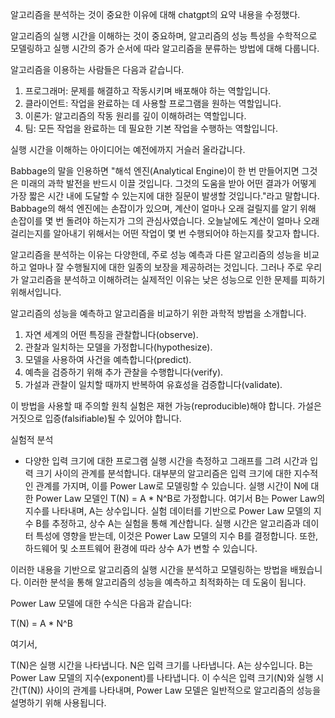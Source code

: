 알고리즘을 분석하는 것이 중요한 이유에 대해 chatgpt의 요약 내용을 수정했다.

알고리즘의 실행 시간을 이해하는 것이 중요하며, 알고리즘의 성능 특성을 수학적으로 모델링하고 실행 시간의 증가 순서에 따라 알고리즘을 분류하는 방법에 대해 다룹니다. 

알고리즘을 이용하는 사람들은 다음과 같습니다.

1. 프로그래머: 문제를 해결하고 작동시키며 배포해야 하는 역할입니다.
2. 클라이언트: 작업을 완료하는 데 사용할 프로그램을 원하는 역할입니다.
3. 이론가: 알고리즘의 작동 원리를 깊이 이해하려는 역할입니다.
4. 팀: 모든 작업을 완료하는 데 필요한 기본 작업을 수행하는 역할입니다.

실행 시간을 이해하는 아이디어는 예전에까지 거슬러 올라갑니다. 

Babbage의 말을 인용하면 "해석 엔진(Analytical Engine)이 한 번 만들어지면 그것은 미래의 과학 발전을 반드시 이끌 것입니다. 그것의 도움을 받아 어떤 결과가 어떻게 가장 짧은 시간 내에 도달할 수 있는지에 대한 질문이 발생할 것입니다."라고 말합니다. Babbage의 해석 엔진에는 손잡이가 있으며, 계산이 얼마나 오래 걸릴지를 알기 위해 손잡이를 몇 번 돌려야 하는지가 그의 관심사였습니다. 오늘날에도 계산이 얼마나 오래 걸리는지를 알아내기 위해서는 어떤 작업이 몇 번 수행되어야 하는지를 찾고자 합니다.

알고리즘을 분석하는 이유는 다양한데, 주로 성능 예측과 다른 알고리즘의 성능을 비교하고 얼마나 잘 수행될지에 대한 일종의 보장을 제공하려는 것입니다. 
그러나 주로 우리가 알고리즘을 분석하고 이해하려는 실제적인 이유는 낮은 성능으로 인한 문제를 피하기 위해서입니다. 

알고리즘의 성능을 예측하고 알고리즘을 비교하기 위한 과학적 방법을 소개합니다.

1. 자연 세계의 어떤 특징을 관찰합니다(observe).
2. 관찰과 일치하는 모델을 가정합니다(hypothesize).
3. 모델을 사용하여 사건을 예측합니다(predict).
4. 예측을 검증하기 위해 추가 관찰을 수행합니다(verify).
5. 가설과 관찰이 일치할 때까지 반복하여 유효성을 검증합니다(validate).

이 방법을 사용할 때 주의할 원칙
실험은 재현 가능(reproducible)해야 합니다.
가설은 거짓으로 입증(falsifiable)될 수 있어야 합니다.


실험적 분석
- 다양한 입력 크기에 대한 프로그램 실행 시간을 측정하고 그래프를 그려 시간과 입력 크기 사이의 관계를 분석합니다. 대부분의 알고리즘은 입력 크기에 대한 지수적인 관계를 가지며, 이를 Power Law로 모델링할 수 있습니다. 실행 시간이 N에 대한 Power Law 모델인 T(N) = A * N^B로 가정합니다. 여기서 B는 Power Law의 지수를 나타내며, A는 상수입니다. 실험 데이터를 기반으로 Power Law 모델의 지수 B를 추정하고, 상수 A는 실험을 통해 계산합니다. 실행 시간은 알고리즘과 데이터 특성에 영향을 받는데, 이것은 Power Law 모델의 지수 B를 결정합니다. 또한, 하드웨어 및 소프트웨어 환경에 따라 상수 A가 변할 수 있습니다.

이러한 내용을 기반으로 알고리즘의 실행 시간을 분석하고 모델링하는 방법을 배웠습니다. 이러한 분석을 통해 알고리즘의 성능을 예측하고 최적화하는 데 도움이 됩니다.

Power Law 모델에 대한 수식은 다음과 같습니다:

T(N) = A * N^B

여기서,

T(N)은 실행 시간을 나타냅니다.
N은 입력 크기를 나타냅니다.
A는 상수입니다.
B는 Power Law 모델의 지수(exponent)를 나타냅니다.
이 수식은 입력 크기(N)와 실행 시간(T(N)) 사이의 관계를 나타내며, Power Law 모델은 일반적으로 알고리즘의 성능을 설명하기 위해 사용됩니다. 






